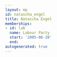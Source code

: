 ```yaml
---
layout: mp
id: natascha_engel
title: Natascha Engel
memberships:
- id: lab
  name: Labour Party
  start: '2005-06-28'
  end: 
autogenerated: true
---
```

